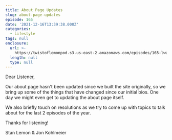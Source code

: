 ```yaml
---
title: About Page Updates
slug: about-page-updates
episode: 165
date: '2021-12-16T13:39:38.000Z'
categories:
  - Lifestyle
tags: null
enclosure:
  url: >-
    https://twistoflemonpod.s3.us-east-2.amazonaws.com/episodes/165-lwatol-20211216.mp3
  length: null
  type: null
---
```


Dear Listener,

Our about page hasn't been updated since we built the site originally, so we bring up some of the things that have changed since our initial bios. One day we might even get to updating the about page itself.

We also briefly touch on resolutions as we try to come up with topics to talk about for the last 2 episodes of the year.

Thanks for listening!

Stan Lemon & Jon Kohlmeier
